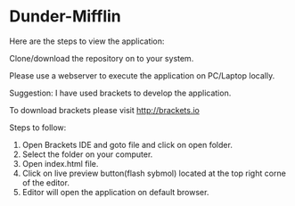 # Dunder-Mifflin

Here are the steps to view the application:

Clone/download the repository on to your system.

Please use a webserver to execute the application on PC/Laptop locally. 

Suggestion: 
I have used brackets to develop the application. 

To download brackets please visit http://brackets.io  

Steps to follow:

1. Open Brackets IDE and goto file and click on open folder.
2. Select the folder on your computer.
3. Open index.html file.
4. Click on live preview button(flash sybmol) located at the top right corne of the editor.
5. Editor will open the application on default browser.
